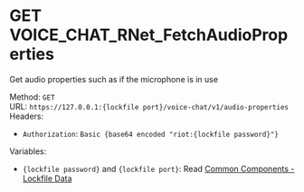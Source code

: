 # GET VOICE_CHAT_RNet_FetchAudioProperties

Get audio properties such as if the microphone is in use  


Method: `GET`  
URL: `https://127.0.0.1:{lockfile port}/voice-chat/v1/audio-properties`  
Headers:
 - `Authorization`: `Basic {base64 encoded "riot:{lockfile password}"}`

Variables:
 - `{lockfile password}` and `{lockfile port}`: Read [Common Components - Lockfile Data](../common-components.md#lockfile-data)

